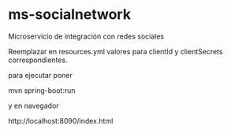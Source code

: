 # ms-socialnetwork
Microservicio de integración con redes sociales

Reemplazar en resources.yml valores para clientId y clientSecrets correspondientes.

para ejecutar poner

mvn spring-boot:run

y en navegador

http://localhost:8090/index.html
